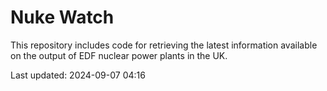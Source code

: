 # Nuke Watch

This repository includes code for retrieving the latest information available on the output of EDF nuclear power plants in the UK.

Last updated: 2024-09-07 04:16
